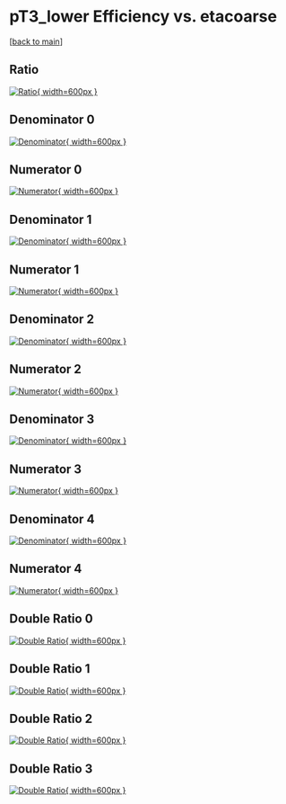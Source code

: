 # pT3_lower Efficiency vs. etacoarse

[[back to main](./)]



## Ratio

[![Ratio](../mtv/var/pT3_lower_xtr_13_-1_eff_etacoarse.png){ width=600px }](../mtv/var/pT3_lower_xtr_13_-1_eff_etacoarse.pdf)

## Denominator 0

[![Denominator](../mtv/den/pT3_lower_xtr_13_-1_eff_etacoarse_den0.png){ width=600px }](../mtv/den/pT3_lower_xtr_13_-1_eff_etacoarse_den0.pdf)

## Numerator 0

[![Numerator](../mtv/num/pT3_lower_xtr_13_-1_eff_etacoarse_num0.png){ width=600px }](../mtv/num/pT3_lower_xtr_13_-1_eff_etacoarse_num0.pdf)

## Denominator 1

[![Denominator](../mtv/den/pT3_lower_xtr_13_-1_eff_etacoarse_den1.png){ width=600px }](../mtv/den/pT3_lower_xtr_13_-1_eff_etacoarse_den1.pdf)

## Numerator 1

[![Numerator](../mtv/num/pT3_lower_xtr_13_-1_eff_etacoarse_num1.png){ width=600px }](../mtv/num/pT3_lower_xtr_13_-1_eff_etacoarse_num1.pdf)

## Denominator 2

[![Denominator](../mtv/den/pT3_lower_xtr_13_-1_eff_etacoarse_den2.png){ width=600px }](../mtv/den/pT3_lower_xtr_13_-1_eff_etacoarse_den2.pdf)

## Numerator 2

[![Numerator](../mtv/num/pT3_lower_xtr_13_-1_eff_etacoarse_num2.png){ width=600px }](../mtv/num/pT3_lower_xtr_13_-1_eff_etacoarse_num2.pdf)

## Denominator 3

[![Denominator](../mtv/den/pT3_lower_xtr_13_-1_eff_etacoarse_den3.png){ width=600px }](../mtv/den/pT3_lower_xtr_13_-1_eff_etacoarse_den3.pdf)

## Numerator 3

[![Numerator](../mtv/num/pT3_lower_xtr_13_-1_eff_etacoarse_num3.png){ width=600px }](../mtv/num/pT3_lower_xtr_13_-1_eff_etacoarse_num3.pdf)

## Denominator 4

[![Denominator](../mtv/den/pT3_lower_xtr_13_-1_eff_etacoarse_den4.png){ width=600px }](../mtv/den/pT3_lower_xtr_13_-1_eff_etacoarse_den4.pdf)

## Numerator 4

[![Numerator](../mtv/num/pT3_lower_xtr_13_-1_eff_etacoarse_num4.png){ width=600px }](../mtv/num/pT3_lower_xtr_13_-1_eff_etacoarse_num4.pdf)

## Double Ratio 0

[![Double Ratio](../mtv/ratio/pT3_lower_xtr_13_-1_eff_etacoarse_ratio0.png){ width=600px }](../mtv/ratio/pT3_lower_xtr_13_-1_eff_etacoarse_ratio0.pdf)

## Double Ratio 1

[![Double Ratio](../mtv/ratio/pT3_lower_xtr_13_-1_eff_etacoarse_ratio1.png){ width=600px }](../mtv/ratio/pT3_lower_xtr_13_-1_eff_etacoarse_ratio1.pdf)

## Double Ratio 2

[![Double Ratio](../mtv/ratio/pT3_lower_xtr_13_-1_eff_etacoarse_ratio2.png){ width=600px }](../mtv/ratio/pT3_lower_xtr_13_-1_eff_etacoarse_ratio2.pdf)

## Double Ratio 3

[![Double Ratio](../mtv/ratio/pT3_lower_xtr_13_-1_eff_etacoarse_ratio3.png){ width=600px }](../mtv/ratio/pT3_lower_xtr_13_-1_eff_etacoarse_ratio3.pdf)

